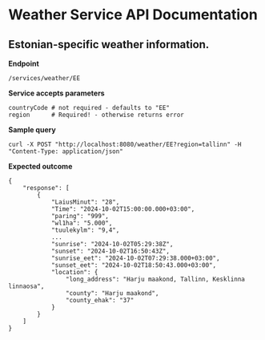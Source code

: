 # Weather Service API Documentation
## Estonian-specific weather information. 

**Endpoint**
```
/services/weather/EE
```

**Service accepts parameters**
```
countryCode # not required - defaults to "EE"
region      # Required! - otherwise returns error
```

**Sample query**
```
curl -X POST "http://localhost:8080/weather/EE?region=tallinn" -H "Content-Type: application/json"
```

**Expected outcome**

```
{
    "response": [
        {
            "LaiusMinut": "28",
            "Time": "2024-10-02T15:00:00.000+03:00",
            "paring": "999",
            "wl1ha": "5.000",
            "tuulekylm": "9,4",
            ...
            "sunrise": "2024-10-02T05:29:38Z",
            "sunset": "2024-10-02T16:50:43Z",
            "sunrise_eet": "2024-10-02T07:29:38.000+03:00",
            "sunset_eet": "2024-10-02T18:50:43.000+03:00",
            "location": {
                "long_address": "Harju maakond, Tallinn, Kesklinna linnaosa",
                "county": "Harju maakond",
                "county_ehak": "37"
            }
        }
    ]
}
```